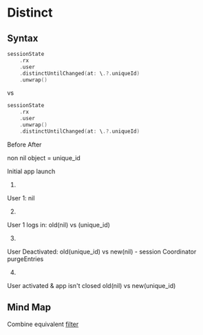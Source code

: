 # Distinct

## Syntax
```swift
sessionState
	.rx
	.user
	.distinctUntilChanged(at: \.?.uniqueId)
	.unwrap()
```
vs 
```swift
sessionState
	.rx
	.user
	.unwrap()
	.distinctUntilChanged(at: \.?.uniqueId)
```

Before 													After

non nil object = unique_id							 	

Initial app launch

1.
User 1: nil 

2. 
User 1 logs in: old(nil) vs (unique_id)

3.
User Deactivated: old(unique_id) vs new(nil) - session Coordinator purgeEntries

4.
User activated & app isn't closed
old(nil) vs new(unique_id)


## Mind Map

Combine equivalent [filter](filter.md)
